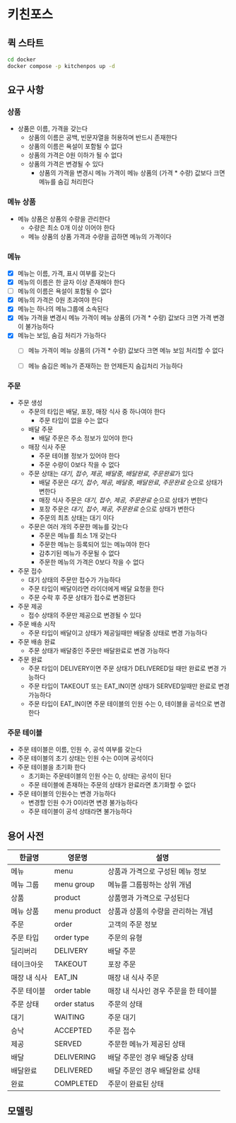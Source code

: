 # 키친포스
## 퀵 스타트

```sh
cd docker
docker compose -p kitchenpos up -d
```

## 요구 사항

### 상품
- 상품은 이름, 가격을 갖는다
  - 상품의 이름은 공백, 빈문자열을 허용하며 반드시 존재한다
  - 상품의 이름은 욕설이 포함될 수 없다
  - 상품의 가격은 0원 이하가 될 수 없다
  - 상품의 가격은 변경될 수 있다
    - 상품의 가격을 변경시 메뉴 가격이 메뉴 상품의 (가격 * 수량) 값보다 크면 메뉴를 숨김 처리한다

### 메뉴 상품
- 메뉴 상품은 상품의 수량을 관리한다
  - 수량은 최소 0개 이상 이어야 한다
  - 메뉴 상품의 상품 가격과 수량을 곱하면 메뉴의 가격이다

### 메뉴
- [x] 메뉴는 이름, 가격, 표시 여부를 갖는다
- [x] 메뉴의 이름은 한 글자 이상 존재해야 한다
- [ ] 메뉴의 이름은 욕설이 포함될 수 없다
- [x] 메뉴의 가격은 0원 초과여야 한다
- [x] 메뉴는 하나의 메뉴그룹에 소속된다
- [x] 메뉴 가격을 변경시 메뉴 가격이 메뉴 상품의 (가격 * 수량) 값보다 크면 가격 변경이 불가능하다
- [x] 메뉴는 보임, 숨김 처리가 가능하다
  - [ ] 메뉴 가격이 메뉴 상품의 (가격 * 수량) 값보다 크면 메뉴 보임 처리할 수 없다
  - [ ] 메뉴 숨김은 메뉴가 존재하는 한 언제든지 숨김처리 가능하다



### 주문
- 주문 생성
  - 주문의 타입은 배달, 포장, 매장 식사 중 하나여야 한다 
    - 주문 타입이 없을 수는 없다
  - 배달 주문 
    - 배달 주문은 주소 정보가 있어야 한다
  - 매장 식사 주문
    - 주문 테이블 정보가 있어야 한다 
    - 주문 수량이 0보다 작을 수 없다
  - 주문 상태는 *대기, 접수, 제공, 배달중, 배달완료, 주문완료*가 있다
    - 배달 주문은 *대기, 접수, 제공, 배달중, 배달완료, 주문완료* 순으로 상태가 변한다
    - 매장 식사 주문은 *대기, 접수, 제공, 주문완료* 순으로 상태가 변한다 
    - 포장 주문은 *대기, 접수, 제공, 주문완료* 순으로 상태가 변한다
    - 주문의 최초 상태는 대기 이다
  - 주문은 여러 개의 주문한 메뉴를 갖는다
    - 주문은 메뉴를 최소 1개 갖는다
    - 주문한 메뉴는 등록되어 있는 메뉴여야 한다
    - 감추기된 메뉴가 주문될 수 없다
    - 주문한 메뉴의 가격은 0보다 작을 수 없다
- 주문 접수
  - 대기 상태의 주문만 접수가 가능하다
  - 주문 타입이 배달이라면 라이더에게 배달 요청을 한다
  - 주문 수락 후 주문 상태가 접수로 변경된다
- 주문 제공
  - 접수 상태의 주문만 제공으로 변경될 수 있다
- 주문 배송 시작
  - 주문 타입이 배달이고 상태가 제공일때만 배달중 상태로 변경 가능하다 
- 주문 배송 완료
  - 주문 상태가 배달중인 주문만 배달완료로 변경 가능하다
- 주문 완료
  - 주문 타입이 DELIVERY이면 주문 상태가 DELIVERED일 때만 완료로 변경 가능하다
  - 주문 타입이 TAKEOUT 또는 EAT_IN이면 상태가 SERVED일때만 완료로 변경 가능하다
  - 주문 타입이 EAT_IN이면 주문 테이블의 인원 수는 0, 테이블을 공석으로 변경한다

### 주문 테이블
- 주문 테이블은 이름, 인원 수, 공석 여부를 갖는다
- 주문 테이블의 초기 상태는 인원 수는 0이며 공석이다
- 주문 테이블을 초기화 한다
  - 초기화는 주문테이블의 인원 수는 0, 상태는 공석이 된다
  - 주문 테이블에 존재하는 주문의 상태가 완료라면 초기화할 수 없다
- 주문 테이블의 인원수는 변경 가능하다
  - 변경할 인원 수가 0이라면 변경 불가능하다
  - 주문 테이블이 공석 상태라면 불가능하다

## 용어 사전

| 한글명     | 영문명          | 설명                    |
|---------|--------------|-----------------------|
| 메뉴      | menu         | 상품과 가격으로 구성된 메뉴 정보    |
| 메뉴 그룹   | menu group   | 메뉴를 그룹핑하는 상위 개념       |
| 상품      | product      | 상품명과 가격으로 구성된다        |
| 메뉴 상품   | menu product | 상품과 상품의 수량을 관리하는 개념   |
| 주문      | order        | 고객의 주문 정보             |
| 주문 타입   | order type   | 주문의 유형                |
| 딜리버리    | DELIVERY     | 배달 주문                 |
| 테이크아웃   | TAKEOUT      | 포장 주문                 |
| 매장 내 식사 | EAT_IN       | 매장 내 식사 주문            |
| 주문 테이블  | order table  | 매장 내 식사인 경우 주문을 한 테이블 |
| 주문 상태   | order status | 주문의 상태                |
| 대기      | WAITING      | 주문 대기                 |
| 승낙      | ACCEPTED     | 주문 접수                 |
| 제공      | SERVED       | 주문한 메뉴가 제공된 상태        |
| 배달      | DELIVERING   | 배달 주문인 경우 배달중 상태      |
| 배달완료    | DELIVERED    | 배달 주문인 경우 배달완료 상태     |
| 완료      | COMPLETED    | 주문이 완료된 상태            |
## 모델링
